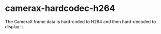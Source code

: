 # camerax-hardcodec-h264
The CameraX frame data is hard-coded to H264 and then hard-decoded to display it.
